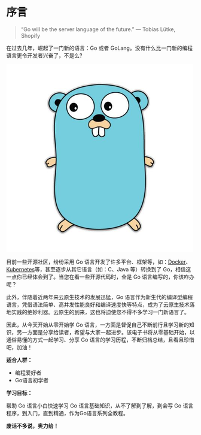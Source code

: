 # 序言

> “Go will be the server language of the future.” — Tobias Lütke, Shopify

在过去几年，崛起了一门新的语言：Go 或者 GoLang。没有什么比一门新的编程语言更令开发者兴奋了，不是么?

![golang](../.gitbook/assets/golang%20%282%29.jpg)

目前一些开源社区，纷纷采用 Go 语言开发了许多平台、框架等，如：[Docker](https://github.com/docker/docker-ce)、[Kubernetes](https://github.com/kubernetes/kubernetes)等，甚至逐步从其它语言（如：C、Java 等）转换到了 Go，相信这一点你已经体会到了。当您在看一些开源代码时，全是 Go 语言编写的，你该咋办呢？

此外，伴随着近两年来云原生技术的发展迅猛，Go 语言作为新生代的编译型编程语言，凭借语法简单、高并发性能良好和编译速度快等特点，成为了云原生技术落地实践的绝妙利器。云原生的到来，这也将迫使您不得不多学习一门新语言了。

因此，从今天开始从零开始学 Go 语言，一方面是督促自己不断前行且学习新的知识，另一方面是分享给读者，希望与大家一起进步。该电子书将从零基础开始，以通俗易懂的方式一起学习、分享 Go 语言的学习历程，不断归档总结，且看且珍惜吧，加油！

**适合人群：**

* 编程爱好者
* Go语言初学者

**学习目标：**

帮助 Go 语言小白快速学习 Go 语言基础知识，从不了解到了解，到会写 Go 语言程序，到入门，直到精通，作为Go语言系列全教程。

**废话不多说，奥力给！**

